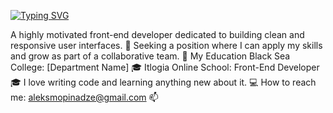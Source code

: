 [![Typing SVG](https://readme-typing-svg.demolab.com?font=Fira+Code&weight=700&size=25&pause=1000&color=0F6C0A&width=435&lines=Hi%2C+I'm+Alex)](https://git.io/typing-svg)


A highly motivated front-end developer dedicated to building clean and responsive user interfaces. 🚀
Seeking a position where I can apply my skills and grow as part of a collaborative team. 🤝
My Education
Black Sea College: [Department Name] 🎓
Itlogia Online School: Front-End Developer 🎓
I love writing code and learning anything new about it. 💻
How to reach me: aleksmopinadze@gmail.com 📫
